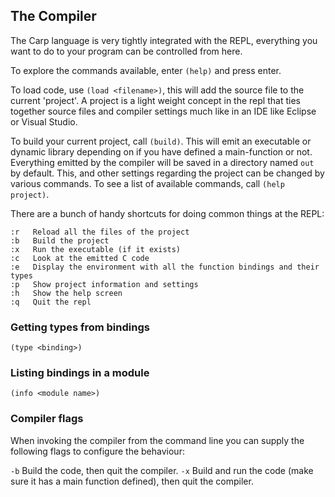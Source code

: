 ## The Compiler
The Carp language is very tightly integrated with the REPL, everything you want to do to your program can be controlled from here.

To explore the commands available, enter ```(help)``` and press enter.

To load code, use ```(load <filename>)```, this will add the source file to the current 'project'. A project is a light weight concept in the repl that ties together source files and compiler settings much like in an IDE like Eclipse or Visual Studio.

To build your current project, call ```(build)```. This will emit an executable or dynamic library depending on if you have defined a main-function or not. Everything emitted by the compiler will be saved in a directory named ```out``` by default. This, and other settings regarding the project can be changed by various commands. To see a list of available commands, call ```(help project)```.

There are a bunch of handy shortcuts for doing common things at the REPL:

```
:r   Reload all the files of the project
:b   Build the project
:x   Run the executable (if it exists)
:c   Look at the emitted C code
:e   Display the environment with all the function bindings and their types
:p   Show project information and settings
:h   Show the help screen
:q   Quit the repl
```

### Getting types from bindings
```
(type <binding>)
```

### Listing bindings in a module
```
(info <module name>)
```

<!-- ### Special Files -->
<!-- If a file called ```user.carp``` is placed in the folder ```~/.carp/```, that file will get loaded after the compiler has started. This file is meant for user specific settings that you want in all your projects, like little helper functions and other customizations. -->

<!-- If a file called ```project.carp``` is placed in the folder where you invoke the ```carp``` command this file will get loaded after the compiler has started (and after 'user.carp' has loaded). This files is intended for setting up the build process of this particular project, for example by loading the correct source files, configuring the compiler variables, etc. -->

### Compiler flags
When invoking the compiler from the command line you can supply the following flags to configure the behaviour:

```-b``` Build the code, then quit the compiler.
```-x``` Build and run the code (make sure it has a main function defined), then quit the compiler.
